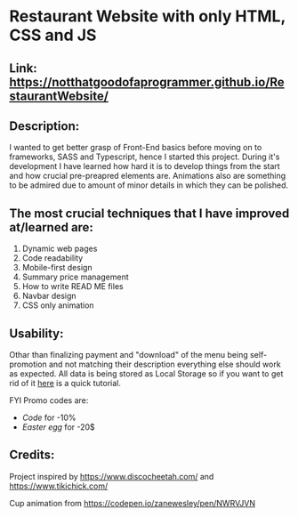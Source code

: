 # Restaurant Website with only HTML, CSS and JS

## Link: https://notthatgoodofaprogrammer.github.io/RestaurantWebsite/

## Description:
I wanted to get better grasp of Front-End basics before moving on to frameworks, SASS and Typescript, hence I started this project.
During it's development I have learned how hard it is to develop things from the start and how crucial pre-preapred elements are.
Animations also are something to be admired due to amount of minor details in which they can be polished.

## The most crucial techniques that I have improved at/learned are:
1. Dynamic web pages
2. Code readability
3. Mobile-first design
4. Summary price management
5. How to write READ ME files
6. Navbar design
7. CSS only animation

## Usability:
Othar than finalizing payment and "download" of the menu being self-promotion and not matching their description everything else should work as expected.
All data is being stored as Local Storage so if you want to get rid of it [here](https://www.leadshook.com/help/how-to-clear-local-storage-in-google-chrome-browser/) is a quick tutorial.

FYI Promo codes are:
- *Code* for -10%
- *Easter egg* for -20$

## Credits:
Project inspired by https://www.discocheetah.com/ and https://www.tikichick.com/

Cup animation from https://codepen.io/zanewesley/pen/NWRVJVN
